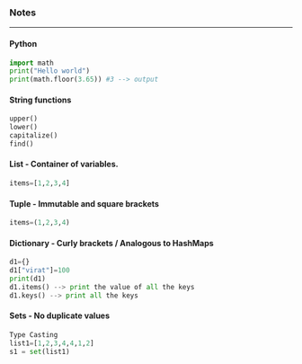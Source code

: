 ### Notes

---

#### Python

```py
import math
print("Hello world")
print(math.floor(3.65)) #3 --> output
```

#### String functions

```py
upper()
lower()
capitalize()
find()
```

#### List - Container of variables.

```py
items=[1,2,3,4]
```
#### Tuple - Immutable and square brackets

```py
items=(1,2,3,4)
```

#### Dictionary - Curly brackets / Analogous to HashMaps

```py
d1={}
d1["virat"]=100
print(d1)
d1.items() --> print the value of all the keys
d1.keys() --> print all the keys
```

#### Sets - No duplicate values

```py
Type Casting
list1=[1,2,3,4,4,1,2]
s1 = set(list1)
```



